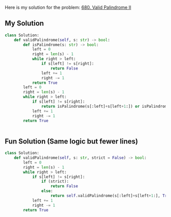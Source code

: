 Here is my solution for the problem: [680. Valid Palindrome II](https://leetcode.com/problems/valid-palindrome-ii/)


## My Solution

```python
class Solution:
    def validPalindrome(self, s: str) -> bool:
        def isPalindrome(s: str) -> bool:
            left = 0
            right = len(s) - 1
            while right > left:
                if s[left] != s[right]:
                    return False
                left += 1
                right -= 1
            return True
        left = 0
        right = len(s) - 1
        while right > left:
            if s[left] != s[right]:
                return isPalindrome(s[:left]+s[left+1:]) or isPalindrome(s[:right]+s[right+1:])
            left += 1
            right -= 1
        return True
    
```


## Fun Solution (Same logic but fewer lines)

```python
class Solution:
    def validPalindrome(self, s: str, strict = False) -> bool:
        left = 0
        right = len(s) - 1
        while right > left:
            if s[left] != s[right]:
                if (strict):
                    return False
                else:
                    return self.validPalindrome(s[:left]+s[left+1:], True) or self.validPalindrome(s[:right]+s[right+1:], True)
            left += 1
            right -= 1
        return True

```